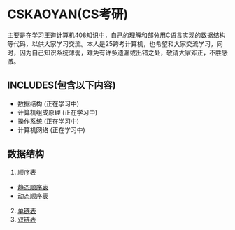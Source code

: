 # CSKAOYAN(CS考研)
主要是在学习王道计算机408知识中，自己的理解和部分用C语言实现的数据结构等代码，以供大家学习交流。本人是25跨考计算机，也希望和大家交流学习，同时，因为自己知识系统薄弱，难免有许多遗漏或出错之处，敬请大家斧正，不胜感激。

## INCLUDES(包含以下内容)
+ 数据结构  (正在学习中)
+ 计算机组成原理  (正在学习中)
+ 操作系统  (正在学习中)
+ 计算机网络  (正在学习中)

## 数据结构
1. 顺序表 
  + [静态顺序表](数据结构/static-sequence-list.c)
  + [动态顺序表](数据结构/dynamic-sequence-list.c)
2. [单链表](数据结构/single-chain-list.c)
3. [双链表](数据结构/double-chain-list.c)